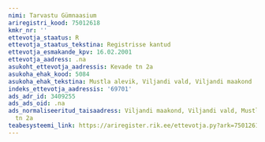 ```yaml
---
nimi: Tarvastu Gümnaasium
ariregistri_kood: 75012618
kmkr_nr: ''
ettevotja_staatus: R
ettevotja_staatus_tekstina: Registrisse kantud
ettevotja_esmakande_kpv: 16.02.2001
ettevotja_aadress: .na
asukoht_ettevotja_aadressis: Kevade tn 2a
asukoha_ehak_kood: 5084
asukoha_ehak_tekstina: Mustla alevik, Viljandi vald, Viljandi maakond
indeks_ettevotja_aadressis: '69701'
ads_adr_id: 3409255
ads_ads_oid: .na
ads_normaliseeritud_taisaadress: Viljandi maakond, Viljandi vald, Mustla alevik, Kevade
  tn 2a
teabesysteemi_link: https://ariregister.rik.ee/ettevotja.py?ark=75012618&ref=rekvisiidid
---
```

